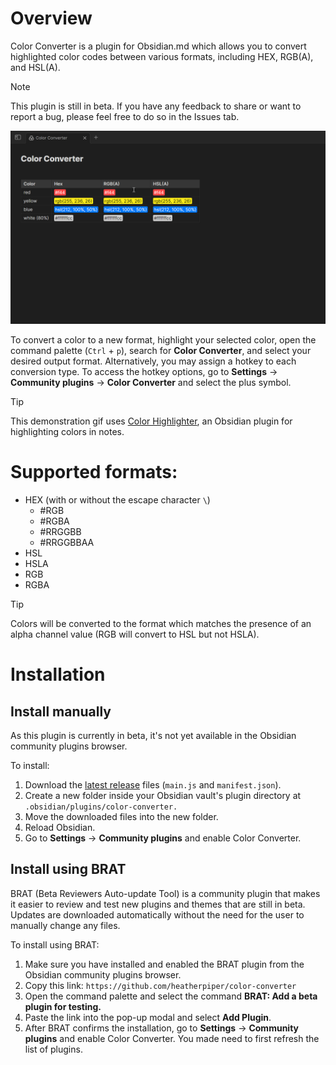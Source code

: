 # Overview

Color Converter is a plugin for Obsidian.md which allows you to convert highlighted color codes between various formats, including HEX, RGB(A), and HSL(A).

> [!NOTE]
> This plugin is still in beta. If you have any feedback to share or want to report a bug, please feel free to do so in the Issues tab.

![Color Converter demonstration](color-converter-demo.gif)

To convert a color to a new format, highlight your selected color, open the command palette (`Ctrl` + `p`), search for **Color Converter**, and select your desired output format. Alternatively, you may assign a hotkey to each conversion type. To access the hotkey options, go to **Settings** → **Community plugins** → **Color Converter** and select the plus symbol.

> [!TIP]
> This demonstration gif uses [Color Highlighter](https://www.github.com/heatherpiper/color-highlighter), an Obsidian plugin for highlighting colors in notes.

# Supported formats:

- HEX (with or without the escape character `\`)
  - #RGB
  - #RGBA
  - #RRGGBB
  - #RRGGBBAA
- HSL
- HSLA
- RGB
- RGBA

> [!TIP]
> Colors will be converted to the format which matches the presence of an alpha channel value (RGB will convert to HSL but not HSLA).

# Installation

## Install manually

As this plugin is currently in beta, it's not yet available in the Obsidian community plugins browser.

To install:

1. Download the [latest release](https://www.github.com/heatherpiper/color-converter/releases) files (`main.js` and `manifest.json`).
2. Create a new folder inside your Obsidian vault's plugin directory at `.obsidian/plugins/color-converter.`
3. Move the downloaded files into the new folder.
4. Reload Obsidian.
5. Go to **Settings** → **Community plugins** and enable Color Converter.

## Install using BRAT

BRAT (Beta Reviewers Auto-update Tool) is a community plugin that makes it easier to review and test new plugins and themes that are still in beta. Updates are downloaded automatically without the need for the user to manually change any files.

To install using BRAT:

1. Make sure you have installed and enabled the BRAT plugin from the Obsidian community plugins browser.
2. Copy this link: `https://github.com/heatherpiper/color-converter`
3. Open the command palette and select the command **BRAT: Add a beta plugin for testing.**
4. Paste the link into the pop-up modal and select **Add Plugin**.
5. After BRAT confirms the installation, go to **Settings** → **Community plugins** and enable Color Converter. You made need to first refresh the list of plugins.
